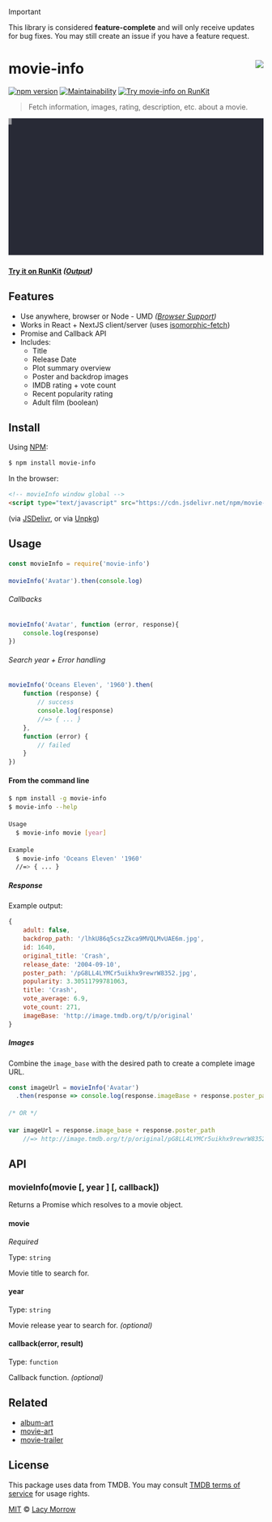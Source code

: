 > [!IMPORTANT]  
> This library is considered **feature-complete** and will only receive updates for bug fixes. You may still create an issue if you have a feature request.

# movie-info [<img src="https://github.com/lacymorrow/crossover/raw/master/src/static/meta/patreon-button.webp" style="height:40px;" height="40" align="right" />](https://www.patreon.com/bePatron?u=55065733)
[![npm version](https://badge.fury.io/js/movie-info.svg)](https://badge.fury.io/js/movie-info) [![Maintainability](https://api.codeclimate.com/v1/badges/3cc4704c1dfe38a0020e/maintainability)](https://codeclimate.com/github/lacymorrow/movie-info/maintainability) [![Try movie-info on RunKit](https://badge.runkitcdn.com/movie-info.svg)](https://npm.runkit.com/movie-info)

> Fetch information, images, rating, description, etc. about a movie.

[![movie-info](https://github.com/lacymorrow/movie-info/raw/master/demo.svg?sanitize=true)](https://github.com/lacymorrow/movie-info)

#### [Try it on RunKit](https://runkit.com/lacymorrow/movie-info) _([Output](https://runkit.io/lacymorrow/movie-info/branches/master?name=Oceans+Eleven))_


## Features
 * Use anywhere, browser or Node - UMD _([Browser Support](https://caniuse.com/#feat=fetch))_
 * Works in React + NextJS client/server (uses [isomorphic-fetch](https://www.npmjs.com/package/isomorphic-fetch))
 * Promise and Callback API
 * Includes:
   * Title
   * Release Date
   * Plot summary overview
   * Poster and backdrop images
   * IMDB rating + vote count
   * Recent popularity rating
   * Adult film (boolean)


## Install

Using [NPM](https://npmjs.com):

```bash
$ npm install movie-info
```

In the browser:

```html
<!-- movieInfo window global -->
<script type="text/javascript" src="https://cdn.jsdelivr.net/npm/movie-info/index.min.js"></script>
```
(via [JSDelivr](https://cdn.jsdelivr.net/npm/movie-info/index.min.js), or via [Unpkg](https://unpkg.com/movie-info))


## Usage

```js
const movieInfo = require('movie-info')

movieInfo('Avatar').then(console.log)
```

###### Callbacks
```js
movieInfo('Avatar', function (error, response){
    console.log(response)
})
```

###### Search year + Error handling
```js
movieInfo('Oceans Eleven', '1960').then(
    function (response) {
        // success
        console.log(response)
        //=> { ... }
    },
    function (error) {
        // failed
    }
})
```

#### From the command line

```bash
$ npm install -g movie-info
$ movie-info --help

Usage
  $ movie-info movie [year]

Example
  $ movie-info 'Oceans Eleven' '1960'
  //=> { ... }
```

##### Response

Example output:

```js
{
    adult: false,
    backdrop_path: '/lhkU86q5cszZkca9MVQLMvUAE6m.jpg',
    id: 1640,
    original_title: 'Crash',
    release_date: '2004-09-10',
    poster_path: '/pG8LL4LYMCr5uikhx9rewrW8352.jpg',
    popularity: 3.30511799781063,
    title: 'Crash',
    vote_average: 6.9,
    vote_count: 271,
    imageBase: 'http://image.tmdb.org/t/p/original'
}
```

##### Images

Combine the `image_base` with the desired path to create a complete image URL.

```js
const imageUrl = movieInfo('Avatar')
  .then(response => console.log(response.imageBase + response.poster_path))

/* OR */

var imageUrl = response.image_base + response.poster_path
    //=> http://image.tmdb.org/t/p/original/pG8LL4LYMCr5uikhx9rewrW8352.jpg
```


## API

### movieInfo(movie [, year ] [, callback])

Returns a Promise which resolves to a movie object. 

#### movie

*Required* 

Type: `string`

Movie title to search for.

#### year 

Type: `string`

Movie release year to search for. _(optional)_

#### callback(error, result)

Type: `function`

Callback function. _(optional)_


## Related

* [album-art](https://github.com/lacymorrow/album-art)
* [movie-art](https://github.com/lacymorrow/movie-art)
* [movie-trailer](https://github.com/lacymorrow/movie-trailer)


## License

This package uses data from TMDB. You may consult [TMDB terms of service](https://www.themoviedb.org/documentation/api/terms-of-use) for usage rights.

[MIT](http://opensource.org/licenses/MIT) © [Lacy Morrow](http://lacymorrow.com)
